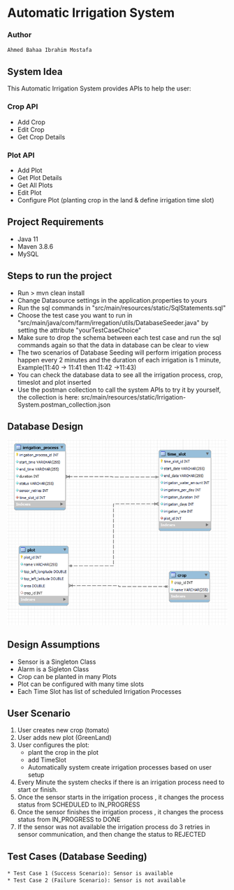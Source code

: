 # Automatic Irrigation System

### Author
    Ahmed Bahaa Ibrahim Mostafa

## System Idea
This Automatic Irrigation System provides APIs to help the user:
### Crop API
* Add Crop
* Edit Crop
* Get Crop Details
### Plot API
* Add Plot
* Get Plot Details
* Get All Plots
* Edit Plot
* Configure Plot (planting crop in the land & define irrigation time slot)

## Project Requirements
* Java 11
* Maven 3.8.6
* MySQL

## Steps to run the project
* Run > mvn clean install
* Change Datasource settings in the application.properties to yours
* Run the sql commands in "src/main/resources/static/SqlStatements.sql"
* Choose the test case you want to run in "src/main/java/com/farm/irregation/utils/DatabaseSeeder.java" by setting the attribute "yourTestCaseChoice"
* Make sure to drop the schema between each test case and run the sql commands again so that the data in database can be clear to view
* The two scenarios of Database Seeding will perform irrigation process happen every 2 minutes and the duration of each irrigation is 1 minute, Example(11:40 -> 11:41 then 11:42 ->11:43)
* You can check the database data to see all the irrigation process, crop, timeslot and plot inserted
* Use the postman collection to call the system APIs to try it by yourself, the collection is here: src/main/resources/static/Irrigation-System.postman_collection.json

## Database Design
![Alt text](./src/main/resources/static/db_design.PNG?raw=true "Database Design")

## Design Assumptions
* Sensor is a Singleton Class
* Alarm is a Sigleton Class
* Crop can be planted in many Plots
* Plot can be configured with many time slots
* Each Time Slot has list of scheduled Irrigation Processes

## User Scenario
1. User creates new crop (tomato)
2. User adds new plot (GreenLand)
3. User configures the plot:
    * plant the crop in the plot
    * add TimeSlot
    * Automatically system create irrigation processes based on user setup
4. Every Minute the system checks if there is an irrigation process need to start or finish.
5. Once the sensor starts in the irrigation process , it changes the process status from SCHEDULED to IN_PROGRESS
6. Once the sensor finishes the irrigation process , it changes the process status from IN_PROGRESS to DONE
7. If the sensor was not available the irrigation process do 3 retries in sensor communication, and then change the status to REJECTED

## Test Cases (Database Seeding) 
    * Test Case 1 (Success Scenario): Sensor is available
    * Test Case 2 (Failure Scenario): Sensor is not available
 
